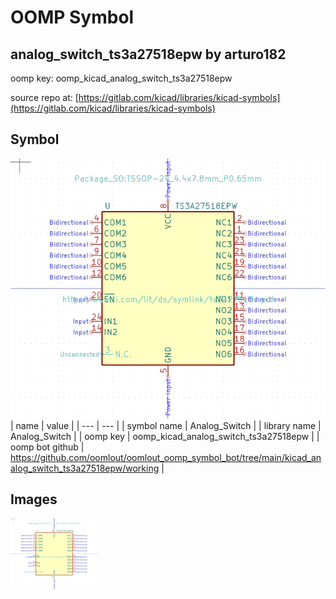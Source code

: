 # OOMP Symbol  
## analog_switch_ts3a27518epw  by arturo182  
  
oomp key: oomp_kicad_analog_switch_ts3a27518epw  
  
source repo at: [https://gitlab.com/kicad/libraries/kicad-symbols](https://gitlab.com/kicad/libraries/kicad-symbols)  
## Symbol  
  
[![working.png](working_600.png)](working.png)  
| name | value | 
| --- | --- | 
| symbol name | Analog_Switch | 
| library name | Analog_Switch | 
| oomp key | oomp_kicad_analog_switch_ts3a27518epw | 
| oomp bot github | https://github.com/oomlout/oomlout_oomp_symbol_bot/tree/main/kicad_analog_switch_ts3a27518epw/working | 
## Images  
  
[![working.png](working_140.png)](working.png)  
